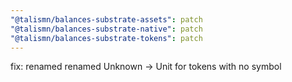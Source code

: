 ```yaml
---
"@talismn/balances-substrate-assets": patch
"@talismn/balances-substrate-native": patch
"@talismn/balances-substrate-tokens": patch
---
```


fix: renamed renamed Unknown -> Unit for tokens with no symbol
